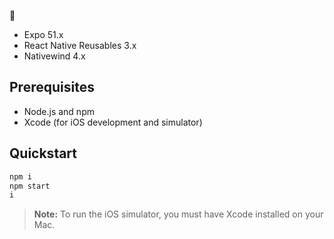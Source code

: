 
🥞

- Expo 51.x
- React Native Reusables 3.x
- Nativewind 4.x

## Prerequisites

- Node.js and npm
- Xcode (for iOS development and simulator)

## Quickstart
```bash
npm i
npm start
i
```

> **Note:** To run the iOS simulator, you must have Xcode installed on your Mac.
